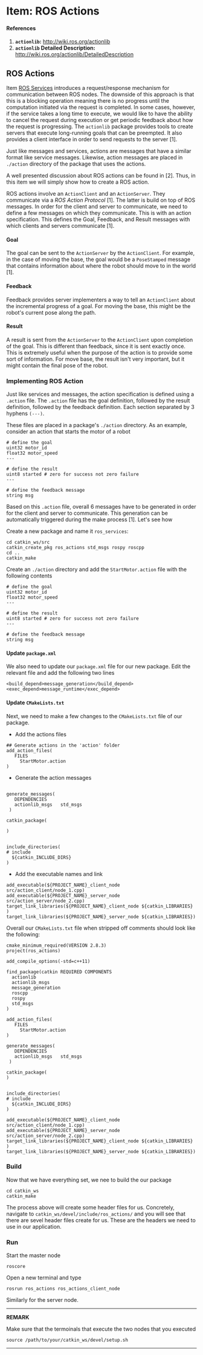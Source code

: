 # Item: ROS Actions

#### References

1. **```actionlib```:** http://wiki.ros.org/actionlib
2. **```actionlib``` Detailed Description:** http://wiki.ros.org/actionlib/DetailedDescription

## ROS Actions

Item <a href="ros_services.md">ROS Services</a> introduces a request/response mechanism for communication between ROS nodes.
The downside of this approach is that this is a blocking operation meaning there is no progress until the computation
initiated via the request is completed. In some cases, however, if the service takes a long time to execute,  we would like to have the ability to cancel the request during execution or get periodic feedback about how the request is progressing. 
The ```actionlib``` package provides tools to create servers that execute long-running goals that can be preempted. 
It also provides a client interface in order to send requests to the server [1]. 

Just like messages and services, actions are messages that have a similar format like service messages. 
Likewise, action messages are placed in ```./action``` directory of the package that uses the actions.

A well presented discussion about ROS actions can be found in [2]. Thus, in this item we will simply show how to
create a ROS action.

ROS actions involve an ```ActionClient``` and an ```ActionServer```. They communicate via a _ROS Action Protocol_ [1].
The latter is build on top of ROS messages. In order for the client and server to communicate, we need to define a few messages on which they communicate. This is with an action specification. This defines the Goal, Feedback, and Result messages with which clients and servers communicate [1].

#### Goal

The goal can be sent to the ```ActionServer``` by the ```ActionClient```. For example, in the case of moving the base, the goal would be a ```PoseStamped``` message that contains information about where the robot should move to in the world [1]. 

#### Feedback

Feedback provides server implementers a way to tell an ```ActionClient``` about 
the incremental progress of a goal. For moving the base, this might be the robot's current pose along the path.

#### Result
A result is sent from the ```ActionServer``` to the ```ActionClient``` upon completion of the goal. 
This is different than feedback, since it is sent exactly once. 
This is extremely useful when the purpose of the action is to provide some sort of information. 
For move base, the result isn't very important, but it might contain the final pose of the robot.

### Implementing ROS Action

Just like services and messages, the action specification is defined using a ```.action``` file. 
The ```.action``` file has the goal definition, followed by the result definition, followed by the feedback definition. Each section separated by 3 hyphens ```(---)```.

These files are placed in a package's ```./action``` directory.  As an example, consider an action that starts the motor of a robot

```
# define the goal
uint32 motor_id
float32 motor_speed
---

# define the result
uint8 started # zero for success not zero failure
---

# define the feedback message
string msg

``` 

Based on this ```.action``` file,  overall 6 messages have to be generated in order for the client and server to communicate. 
This generation can be automatically triggered during the make process [1]. Let's see how 

Create a new package and name it ```ros_services```:

```
cd catkin_ws/src
catkin_create_pkg ros_actions std_msgs rospy roscpp
cd ..
catkin_make
```

Create an ```./action``` directory and add the ```StartMotor.action``` file with the following contents

```
# define the goal
uint32 motor_id
float32 motor_speed
---

# define the result
uint8 started # zero for success not zero failure
---

# define the feedback message
string msg

``` 

#### Update ```package.xml``` 

We also need to update our ```package.xml``` file for our new package. Edit the relevant file and add the following two lines

```
<build_depend>message_generation</build_depend>
<exec_depend>message_runtime</exec_depend>
```

#### Update ```CMakeLists.txt```

Next, we need to make a few changes to the ```CMakeLists.txt``` file of our package. 


- Add the actions files

```
## Generate actions in the 'action' folder
add_action_files(
   FILES 
	 StartMotor.action
)

```

- Generate the action messages

```

generate_messages(
   DEPENDENCIES
   actionlib_msgs   std_msgs
 )

catkin_package(

)


include_directories(
# include
  ${catkin_INCLUDE_DIRS}
)

```

- Add the executable names and link

```
add_executable(${PROJECT_NAME}_client_node src/action_client/node_1.cpp)
add_executable(${PROJECT_NAME}_server_node src/action_server/node_2.cpp)
target_link_libraries(${PROJECT_NAME}_client_node ${catkin_LIBRARIES} )
target_link_libraries(${PROJECT_NAME}_server_node ${catkin_LIBRARIES})
```

Overall our ```CMakeLists.txt``` file when stripped off comments should look like the following:

```
cmake_minimum_required(VERSION 2.8.3)
project(ros_actions)

add_compile_options(-std=c++11)

find_package(catkin REQUIRED COMPONENTS
  actionlib
  actionlib_msgs
  message_generation
  roscpp
  rospy
  std_msgs
)

add_action_files(
   FILES 
	 StartMotor.action
)

generate_messages(
   DEPENDENCIES
   actionlib_msgs   std_msgs
 )

catkin_package(
)


include_directories(
# include
  ${catkin_INCLUDE_DIRS}
)

add_executable(${PROJECT_NAME}_client_node src/action_client/node_1.cpp)
add_executable(${PROJECT_NAME}_server_node src/action_server/node_2.cpp)
target_link_libraries(${PROJECT_NAME}_client_node ${catkin_LIBRARIES} )
target_link_libraries(${PROJECT_NAME}_server_node ${catkin_LIBRARIES})

```

### Build 

Now that we have everything set, we nee to build the our package

```
cd catkin_ws
catkin_make
```


The process above will create some header files for us. 
Concretely, navigate to ```catkin_ws/devel/include/ros_actions/``` and you will see that there are sevel header files create for us.
These are the headers we need to use in our application.



### Run 

Start the master node

```
roscore
``` 

Open a new terminal and type

```
rosrun ros_actions ros_actions_client_node 
```

Similarly for the server node.


---
**REMARK**

Make sure that the termoinals that execute the two nodes that you executed

```
source /path/to/your/catkin_ws/devel/setup.sh
```

---


